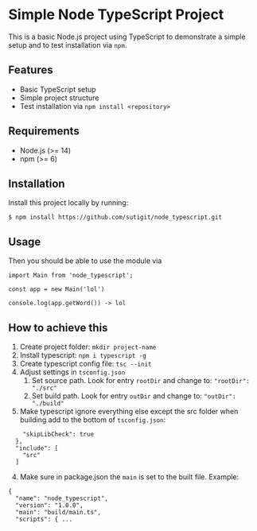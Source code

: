 # Simple Node TypeScript Project

This is a basic Node.js project using TypeScript to demonstrate a simple setup and to test installation via `npm`.

## Features

- Basic TypeScript setup
- Simple project structure
- Test installation via `npm install <repository>`

## Requirements

- Node.js (>= 14)
- npm (>= 6)

## Installation

Install this project locally by running:

```
$ npm install https://github.com/sutigit/node_typescript.git
```

## Usage
Then you should be able to use the module via 
```
import Main from 'node_typescript';

const app = new Main('lol')

console.log(app.getWord()) -> lol
```

## How to achieve this
1. Create project folder: `mkdir project-name`
2. Install typescript: `npm i typescript -g`
3. Create typescript config file: `tsc --init`
4. Adjust settings in `tsconfig.json`
    1. Set source path. Look for entry `rootDir` and change to: `"rootDir": "./src"`
    2. Set build path. Look for entry `outDir` and change to: `"outDir": "./build"`
5. Make typescript ignore everything else except the src folder when building add to the bottom of `tsconfig.json`:
```
    "skipLibCheck": true                                 
  },
  "include": [
    "src"
  ]
```
4. Make sure in package.json the `main` is set to the built file. Example:
```
{
  "name": "node_typescript",
  "version": "1.0.0",
  "main": "build/main.ts",
  "scripts": { ...
```